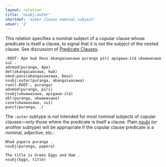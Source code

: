 ```yaml
---
layout: relation
title: 'nsubj:outer'
shortdef: 'outer clause nominal subject'
udver: '2'
---
```


This relation specifies a nominal subject of a copular clause whose predicate is itself a clause, 
to signal that it is not the subject of the nested clause.
See discussion of [Predicate Clauses](../overview/complex-syntax.html#predicate-clauses).

~~~ sdparse
-ROOT- Ape kwá Deus akangaiwasawa puranga piri apigawa-itá ukwawasawa suí .
advmod(puranga, Ape)
det(akangaiwasawa, kwá)
nmod:poss(akangaiwasawa, Deus)
nsubj:outer(puranga, akangaiwasawa)
root(-ROOT-, puranga)
advmod(puranga, piri)
nsubj(ukwawasawa, apigawa-itá)
obl(puranga, ukwawasawa)
case(ukwawasawa, suí)
punct(puranga, .)

~~~



The `:outer` subtype is *not* intended for most nominal subjects of copular clauses—only those where the predicate is itself a clause. 
Plain [nsubj]() (or another subtype) will be appropriate if the copular clause predicate is a nominal, adjective, etc.:

~~~ sdparse
Nhaã papera puranga .
nsubj(puranga, papera)
~~~

~~~ sdparse
The title is Green Eggs and Ham .
nsubj(Eggs, title)
~~~
<!-- Interlanguage links updated Ne 5. května 2024, 18:21:28 CEST -->
